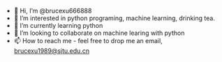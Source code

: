 - 👋 Hi, I’m @brucexu666888
- 👀 I’m interested in python programing, machine learning, drinking tea.
- 🌱 I’m currently learning python
- 💞️ I’m looking to collaborate on machine learing with python
- 📫 How to reach me - feel free to drop me an email, brucexu1989@sjtu.edu.cn

<!---
brucexu666888/brucexu666888 is a ✨ special ✨ repository because its `README.md` (this file) appears on your GitHub profile.
You can click the Preview link to take a look at your changes.
--->
